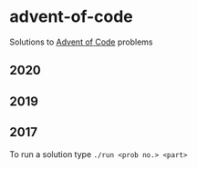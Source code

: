# advent-of-code
Solutions to [Advent of Code][aoc] problems

## 2020

## 2019

## 2017
To run a solution type `./run <prob no.> <part>`

[aoc]: https://adventofcode.com/
